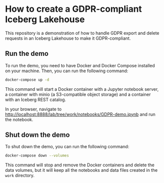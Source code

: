 # How to create a GDPR-compliant Iceberg Lakehouse

This repository is a demonstration of how to handle GDPR export and delete requests in an Iceberg Lakehouse to make it
GDPR-compliant.

## Run the demo

To run the demo, you need to have Docker and Docker Compose installed on your machine. Then, you can run the following
command:

```bash
docker-compose up -d
```

This command will start a Docker container with a Jupyter notebook server, a container with minio (a S3-compatible
object storage) and a container with an Iceberg REST catalog.

In your browser, navigate to [http://localhost:8888/lab/tree/work/notebooks/GDPR-demo.ipynb](http://localhost:8888/lab/tree/work/notebooks/GDPR-demo.ipynb) and run the notebook.

## Shut down the demo

To shut down the demo, you can run the following command:

```bash
docker-compose down --volumes
```

This command will stop and remove the Docker containers and delete the data volumes, but it will keep all the notebooks
and data files created in the `work` directory.